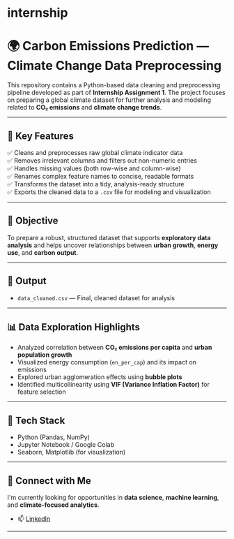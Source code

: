 # internship
# 🌍 Carbon Emissions Prediction — Climate Change Data Preprocessing

This repository contains a Python-based data cleaning and preprocessing pipeline developed as part of **Internship Assignment 1**. The project focuses on preparing a global climate dataset for further analysis and modeling related to **CO₂ emissions** and **climate change trends**.

---

## 📌 Key Features

✅ Cleans and preprocesses raw global climate indicator data  
✅ Removes irrelevant columns and filters out non-numeric entries  
✅ Handles missing values (both row-wise and column-wise)  
✅ Renames complex feature names to concise, readable formats  
✅ Transforms the dataset into a tidy, analysis-ready structure  
✅ Exports the cleaned data to a `.csv` file for modeling and visualization  

---

## 🧠 Objective

To prepare a robust, structured dataset that supports **exploratory data analysis** and helps uncover relationships between **urban growth**, **energy use**, and **carbon output**.

---

## 📂 Output

- `data_cleaned.csv` — Final, cleaned dataset for analysis  

---

## 📊 Data Exploration Highlights

- Analyzed correlation between **CO₂ emissions per capita** and **urban population growth**  
- Visualized energy consumption (`en_per_cap`) and its impact on emissions  
- Explored urban agglomeration effects using **bubble plots**  
- Identified multicollinearity using **VIF (Variance Inflation Factor)** for feature selection  

---

## 🔧 Tech Stack

- Python (Pandas, NumPy)
- Jupyter Notebook / Google Colab
- Seaborn, Matplotlib (for visualization)

---

## 🤝 Connect with Me

I'm currently looking for opportunities in **data science**, **machine learning**, and **climate-focused analytics**.

- 📫 [LinkedIn](https://www.linkedin.com/in/lamiya-shuaib-p-79657b298)

---
